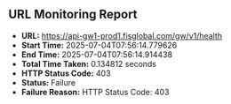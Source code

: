 ## URL Monitoring Report

- **URL:** https://api-gw1-prod1.fisglobal.com/gw/v1/health
- **Start Time:** 2025-07-04T07:56:14.779626
- **End Time:** 2025-07-04T07:56:14.914438
- **Total Time Taken:** 0.134812 seconds
- **HTTP Status Code:** 403
- **Status:** Failure
- **Failure Reason:** HTTP Status Code: 403

